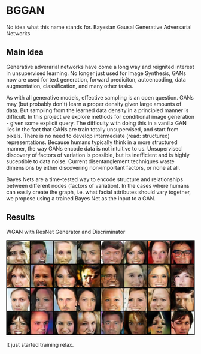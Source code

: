 # BGGAN
No idea what this name stands for. Bayesian Gausal Generative Adversarial Networks

## Main Idea

Generative adverarial networks have come a long way and reignited interest in unsupervised learning. No longer just used for Image Synthesis, GANs now are used for text generation, forward prediciton, autoencoding, data augmentation, classification, and many other tasks. 

As with all generative models, effective sampling is an open question. GANs may (but probably don't) learn a proper density given large amounts of data. But sampling from the learned data density in a principled manner is difficult. In this project we explore methods for conditional image generation - given some explicit query. The difficulty with doing this in a vanilla GAN lies in the fact that GANs are train totally unsupervised, and start from pixels. There is no need to develop intermediate (read: structured) representations. Because humans typically think in a more structured manner, the way GANs encode data is not intuitive to us. Unsupervised discovery of factors of variation is possible, but its inefficient and is highly suceptible to data noise. Current disentanglement techniques waste dimensions by either discovering non-important factors, or none at all. 

Bayes Nets are a time-tested way to encode structure and relationships between different nodes (factors of variation). In the cases where humans can easily create the graph, i.e. what facial attributes should vary together, we propose using a trained Bayes Net as the input to a GAN. 


## Results

WGAN with ResNet Generator and Discriminator

![here](images/21k_steps_resnet.png)

It just started training relax. 
